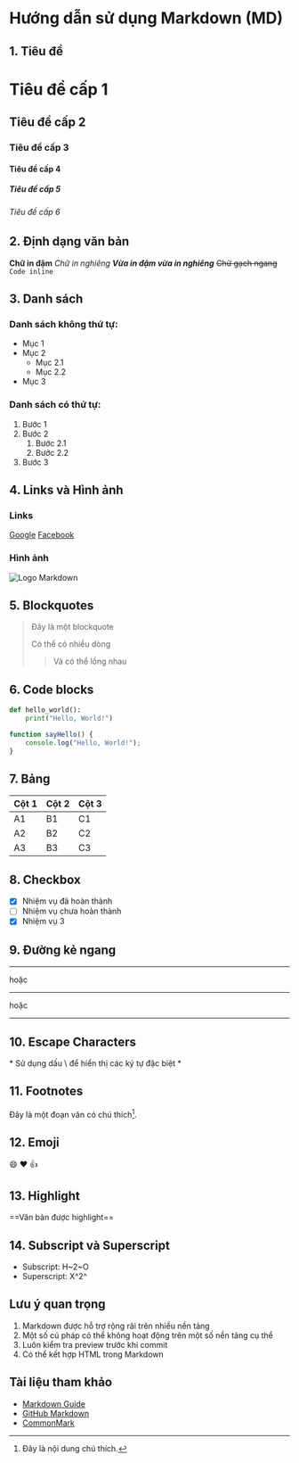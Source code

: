 # Hướng dẫn sử dụng Markdown (MD)

## 1. Tiêu đề

# Tiêu đề cấp 1
## Tiêu đề cấp 2
### Tiêu đề cấp 3
#### Tiêu đề cấp 4
##### Tiêu đề cấp 5
###### Tiêu đề cấp 6

## 2. Định dạng văn bản

**Chữ in đậm**
*Chữ in nghiêng*
***Vừa in đậm vừa in nghiêng***
~~Chữ gạch ngang~~
`Code inline`

## 3. Danh sách

### Danh sách không thứ tự:
* Mục 1
* Mục 2
  * Mục 2.1
  * Mục 2.2
* Mục 3

### Danh sách có thứ tự:
1. Bước 1
2. Bước 2
   1. Bước 2.1
   2. Bước 2.2
3. Bước 3

## 4. Links và Hình ảnh

### Links
[Google](https://www.google.com)
[Facebook](https://www.facebook.com "Facebook Homepage")

### Hình ảnh
![Logo Markdown](https://markdown-here.com/img/icon256.png)

## 5. Blockquotes

> Đây là một blockquote
> 
> Có thể có nhiều dòng
>> Và có thể lồng nhau

## 6. Code blocks

```python
def hello_world():
    print("Hello, World!")
```

```javascript
function sayHello() {
    console.log("Hello, World!");
}
```

## 7. Bảng

| Cột 1 | Cột 2 | Cột 3 |
|-------|--------|-------|
| A1 | B1 | C1 |
| A2 | B2 | C2 |
| A3 | B3 | C3 |

## 8. Checkbox

- [x] Nhiệm vụ đã hoàn thành
- [ ] Nhiệm vụ chưa hoàn thành
- [x] Nhiệm vụ 3

## 9. Đường kẻ ngang

---
hoặc
***
hoặc
___

## 10. Escape Characters

\* Sử dụng dấu \\ để hiển thị các ký tự đặc biệt \*

## 11. Footnotes

Đây là một đoạn văn có chú thích[^1].

[^1]: Đây là nội dung chú thích.

## 12. Emoji

:smile: :heart: :thumbsup:

## 13. Highlight

==Văn bản được highlight==

## 14. Subscript và Superscript

- Subscript: H~2~O
- Superscript: X^2^

## Lưu ý quan trọng

1. Markdown được hỗ trợ rộng rãi trên nhiều nền tảng
2. Một số cú pháp có thể không hoạt động trên một số nền tảng cụ thể
3. Luôn kiểm tra preview trước khi commit
4. Có thể kết hợp HTML trong Markdown

## Tài liệu tham khảo

- [Markdown Guide](https://www.markdownguide.org/)
- [GitHub Markdown](https://guides.github.com/features/mastering-markdown/)
- [CommonMark](https://commonmark.org/) 